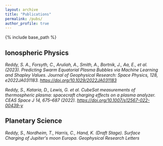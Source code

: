 ```yaml
---
layout: archive
title: "Publications"
permalink: /pubs/
author_profile: true
---
```


{% include base_path %}

## Ionospheric Physics
_Reddy, S. A., Forsyth, C., Aruliah, A., Smith, A., Bortnik, J., Aa, E., et al. (2023). Predicting Swarm Equatorial Plasma Bubbles via Machine Learning and Shapley Values. Journal of Geophysical Research: Space Physics, 128, e2022JA031183. https://doi.org/10.1029/2022JA031183_

_Reddy, S., Kataria, D., Lewis, G. et al. CubeSat measurements of thermospheric plasma: spacecraft charging effects on a plasma analyzer. CEAS Space J 14, 675–687 (2022). https://doi.org/10.1007/s12567-022-00439-y_

## Planetary Science
_Reddy, S., Nordheim, T., Harris, C., Hand, K. (Draft Stage). Surface Charging of Jupiter's moon Europa. Geophysical Research Letters_
